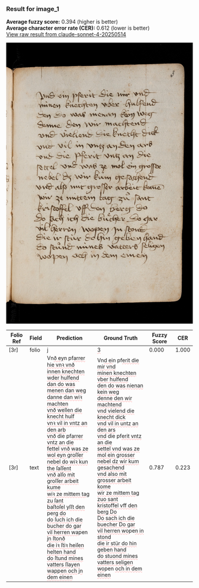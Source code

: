 ### Result for image_1
**Average fuzzy score:** 0.394 (higher is better)<br>**Average character error rate (CER):** 0.612 (lower is better)<br>[View raw result from claude-sonnet-4-20250514](https://github.com/RISE-UNIBAS/humanities_data_benchmark/blob/main/results/2025-10-24/T0291/request_T0291_image_1.json)

<img src="https://github.com/RISE-UNIBAS/humanities_data_benchmark/blob/main/benchmarks/medieval_manuscripts/images/image_1.jpg?raw=true" alt="image_1" width="800px">

<style>
.diff { text-decoration: underline; text-decoration-color: #ffcccc; text-decoration-style: wavy; }
</style>

| Folio Ref | Field | Prediction | Ground Truth | Fuzzy Score | CER |
|-----------|-------|------------|--------------|-------------|-----|
| [3r] | folio | <span class="diff">j</span> | <span class="diff">3</span> | 0.000 | 1.000 |
| [3r] | text | Vn<span class="diff">ð ey</span>n pf<span class="diff">arrer hie vnꝛ vnð<br>innen knechten wder hulfend<br>dan do was menen dan weg<br>danne dan wiꝛ machten<br>vnð wellen die knecht hulf<br>vnꝛ vil in vntz an den arb<br>vnð</span> die pf<span class="diff">arrer vntz an die<br>fettel vnð was ze wol eyn groſſer<br>nebel do wiꝛ kun the ſaſſent<br>vnð alſo mit groſſer arbeit kume<br>wiꝛ ze mittem tag zu ſant<br>baſtoſel yſſt den </span>pe<span class="diff">rg do<br>do ſuch ich die bucher do gar<br>vil herren wa</span>pen <span class="diff">jn ſtonð<br>die iꝛ ſtiꝛ heiſen helten hand<br>do ſtund mines vatters ſlayen<br>wappen och jn dem einen</span> | Vn<span class="diff">d ei</span>n pf<span class="diff">erit die mir vnd<br> minen knechten vber hulfend<br> den do was nienan kein weg<br> denne den wir machtend<br> vnd vielend die knecht dick<br> vnd vil in untz an den ars<br> vnd</span> die pf<span class="diff">erit vntz an die <br> settel vnd was ze mol ein grosser<br> nebel dz wir kum gesachend<br> vnd also mit grosser arbeit kome<br> wir ze mittem tag zuo sant<br> kristoffel vff den berg Do<br> Do sach ich die buecher Do gar<br> vil herren wo</span>pe<span class="diff">n in stond<br> die ir stür do hin geben hand<br> do stuond mines vatters seligen<br> wo</span>pen <span class="diff">och in dem einen</span> | 0.787 | 0.223 |
